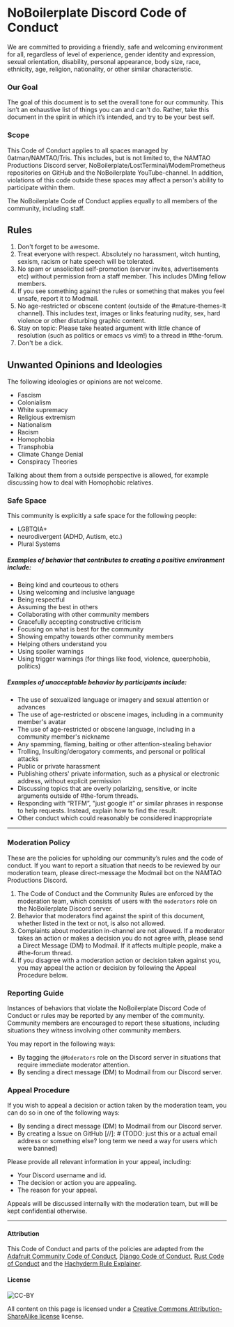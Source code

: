 # NoBoilerplate Discord Code of Conduct

We are committed to providing a friendly, safe and welcoming environment for all, regardless of level of experience, gender identity and expression, sexual orientation, disability, personal appearance, body size, race, ethnicity, age, religion, nationality, or other similar characteristic.

### Our Goal

The goal of this document is to set the overall tone for our community. This isn’t an exhaustive list of things you can and can't do. Rather, take this document in the spirit in which it’s intended, and try to be your best self.

### Scope

This Code of Conduct applies to all spaces managed by 0atman/NAMTAO/Tris. This includes, but is not limited to, the NAMTAO Productions Discord server, NoBoilerplate/LostTerminal/ModemPrometheus repositories on GitHub and the NoBoilerplate YouTube-channel. In addition, violations of this code outside these spaces may affect a person's ability to participate within them.

The NoBoilerplate Code of Conduct applies equally to all members of the community, including staff.

## Rules

1. Don't forget to be awesome.
2. Treat everyone with respect. Absolutely no harassment, witch hunting, sexism, racism or hate speech will be tolerated.
3. No spam or unsolicited self-promotion (server invites, advertisements etc) without permission from a staff member. This includes DMing fellow members.
4. If you see something against the rules or something that makes you feel unsafe, report it to Modmail.
5. No age-restricted or obscene content (outside of the #mature-themes-lt channel). This includes text, images or links featuring nudity, sex, hard violence or other disturbing graphic content.
6. Stay on topic: Please take heated argument with little chance of resolution (such as politics or emacs vs vim!) to a thread in #⁠the-forum.
7. Don't be a dick.

## Unwanted Opinions and Ideologies
The following ideologies or opinions are not welcome.

- Fascism
- Colonialism
- White supremacy
- Religious extremism
- Nationalism
- Racism
- Homophobia
- Transphobia
- Climate Change Denial
- Conspiracy Theories

Talking about them from a outside perspective is allowed, for example discussing how to deal with Homophobic relatives.

### Safe Space

This community is explicitly a safe space for the following people:
- LGBTQIA+
- neurodivergent (ADHD, Autism, etc.)
- Plural Systems

##### Examples of behavior that contributes to creating a positive environment include:

-   Being kind and courteous to others
-   Using welcoming and inclusive language
-   Being respectful
-   Assuming the best in others
-   Collaborating with other community members
-   Gracefully accepting constructive criticism
-   Focusing on what is best for the community
-   Showing empathy towards other community members
-   Helping others understand you
-   Using spoiler warnings
-   Using trigger warnings (for things like food, violence, queerphobia, politics)

##### Examples of unacceptable behavior by participants include:

-   The use of sexualized language or imagery and sexual attention or advances
-   The use of age-restricted or obscene images, including in a community member's avatar
-   The use of age-restricted or obscene language, including in a community member's nickname
-   Any spamming, flaming, baiting or other attention-stealing behavior
-   Trolling, Insulting/derogatory comments, and personal or political attacks
-   Public or private harassment
-   Publishing others' private information, such as a physical or electronic address, without explicit permission
-   Discussing topics that are overly polarizing, sensitive, or incite arguments outside of #the-forum threads.
-   Responding with “RTFM”, "just google it” or similar phrases in response to help requests. Instead, explain how to find the result.
-   Other conduct which could reasonably be considered inappropriate


---

### Moderation Policy

These are the policies for upholding our community’s rules and the code of conduct. If you want to report a situation that needs to be reviewed by our moderation team, please direct-message the Modmail bot on the NAMTAO Productions Discord.

1.  The Code of Conduct and the Community Rules are enforced by the moderation team, which consists of users with the `moderators` role on the NoBoilerplate Discord server.
2.  Behavior that moderators find against the spirit of this document, whether listed in the text or not, is also not allowed.
3.  Complaints about moderation in-channel are not allowed. If a moderator takes an action or makes a decision you do not agree with, please send a Direct Message (DM) to Modmail. If it affects multiple people, make a #the-forum thread.
4.  If you disagree with a moderation action or decision taken against you, you may appeal the action or decision by following the Appeal Procedure below.

### Reporting Guide

Instances of behaviors that violate the NoBoilerplate Discord Code of Conduct or rules may be reported by any member of the community. Community members are encouraged to report these situations, including situations they witness involving other community members.

You may report in the following ways:

-   By tagging the `@Moderators` role on the Discord server in situations that require immediate moderator attention.
-   By sending a direct message (DM) to Modmail from our Discord server.

### Appeal Procedure

If you wish to appeal a decision or action taken by the moderation team, you can do so in one of the following ways:

-   By sending a direct message (DM) to Modmail from our Discord server.
-   By creating a Issue on GitHub [//]: # (TODO: just this or a actual email address or something else? long term we need a way for users which were banned)

Please provide all relevant information in your appeal, including:

-   Your Discord username and id.
-   The decision or action you are appealing.
-   The reason for your appeal.

Appeals will be discussed internally with the moderation team, but will be kept confidential otherwise.

---

#### Attribution

This Code of Conduct and parts of the policies are adapted from the [Adafruit Community Code of Conduct](https://github.com/adafruit/Adafruit_Community_Code_of_Conduct/blob/master/code-of-conduct.md), [Django Code of Conduct](https://www.djangoproject.com/conduct/), [Rust Code of Conduct](https://www.rust-lang.org/en-US/conduct.html) and the [Hachyderm Rule Explainer](https://community.hachyderm.io/docs/rule-explainer/).

#### License
![CC-BY](https://licensebuttons.net/l/by/3.0/88x31.png)

All content on this page is licensed under a [Creative Commons Attribution-ShareAlike license](http://creativecommons.org/licenses/by-sa/3.0/) license.